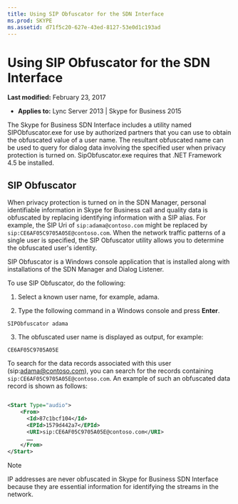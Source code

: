 ```yaml
---
title: Using SIP Obfuscator for the SDN Interface
ms.prod: SKYPE
ms.assetid: d71f5c20-627e-43ed-8127-53e0d1c193ad
---
```



# Using SIP Obfuscator for the SDN Interface

 **Last modified:** February 23, 2017




 * **Applies to:** Lync Server 2013 | Skype for Business 2015

The Skype for Business SDN Interface includes a utility named SIPObfuscator.exe for use by authorized partners that you can use to obtain the obfuscated value of a user name. The resultant obfuscated name can be used to query for dialog data involving the specified user when privacy protection is turned on. SipObfuscator.exe requires that .NET Framework 4.5 be installed. 





## SIP Obfuscator

When privacy protection is turned on in the SDN Manager, personal identifiable information in Skype for Business call and quality data is obfuscated by replacing identifying information with a SIP alias. For example, the SIP Uri of  `sip:adama@contoso.com` might be replaced by `sip:CE6AF05C9705A05E@contoso.com`. When the network traffic patterns of a single user is specified, the SIP Obfuscator utility allows you to determine the obfuscated user's identity. 



SIP Obfuscator is a Windows console application that is installed along with installations of the SDN Manager and Dialog Listener. 



To use SIP Obfuscator, do the following: 




1. Select a known user name, for example, adama. 


2. Type the following command in a Windows console and press **Enter**. 



 `SIPObfuscator adama`


3. The obfuscated user name is displayed as output, for example: 



 `CE6AF05C9705A05E`


To search for the data records associated with this user (sip:adama@contoso.com), you can search for the records containing  `sip:CE6AF05C9705A05E@contoso.com`. An example of such an obfuscated data record is shown as follows: 






```xml

<Start Type="audio">
    <From>
      <Id>87c1bcf104</Id>
      <EPId>1579d442a7</EPId>
      <URI>sip:CE6AF05C9705A05E@contoso.com</URI>
      ……
    </From>
</Start>
```


> [!NOTE]
> IP addresses are never obfuscated in Skype for Business SDN Interface because they are essential information for identifying the streams in the network. 





